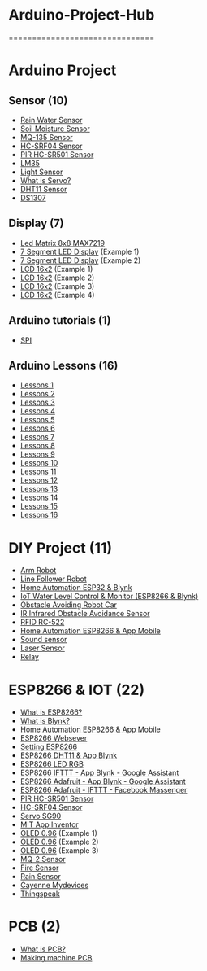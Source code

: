 # Arduino-Project-Hub
===============================

# Arduino Project

## Sensor (10)
- [Rain Water Sensor](https://arduinokit.vn/su-dung-cam-bien-nuoc-mua-rain-water-sensor-voi-arduino/)
- [Soil Moisture Sensor](https://arduinokit.vn/su-dung-cam-bien-do-am-dat-soil-moisture-sensor-voi-arduino/)
- [MQ-135 Sensor](https://arduinokit.vn/may-do-nong-do-con-bang-cam-bien-mq-135-su-dung-arduino/)
- [HC-SRF04 Sensor](https://arduinokit.vn/do-khoang-cach-bang-cam-bien-sieu-am-hc-srf04/)
- [PIR HC-SR501 Sensor](https://arduinokit.vn/bao-dong-chong-trom-bang-cam-bien-pir-hc-sr501/)
- [LM35](https://arduinokit.vn/cam-bien-nhiet-do-lm35/)
- [Light Sensor](https://arduinokit.vn/cam-bien-anh-sang-su-dung-arduino/)
- [What is Servo?](https://arduinokit.vn/dong-co-servo-la-gi/)
- [DHT11 Sensor](https://arduinokit.vn/doc-cam-bien-nhiet-do-do-am-dht11-arduino/)
- [DS1307](https://arduinokit.vn/dong-ho-thoi-gian-thuc-ds1307-arduino/)

## Display (7)
- [Led Matrix 8x8 MAX7219](https://arduinokit.vn/huong-dan-su-dung-module-led-ma-tran-8x8-max7219-voi-arduino/)
- [7 Segment LED Display](https://arduinokit.vn/huong-dan-lam-dong-ho-bam-gio-bang-led-7-doan-4-so-va-arduino/) (Example 1)
- [7 Segment LED Display](https://arduinokit.vn/led-7-doan-la-gi-cach-hien-thi-led-7-doan-bang-arduino/) (Example 2)
- [LCD 16x2](https://arduinokit.vn/giao-tiep-i2c-lcd-arduino/) (Example 1)
- [LCD 16x2](https://arduinokit.vn/dht11-giao-tiep-i2c-su-dung-arduino/) (Example 2)
- [LCD 16x2](https://arduinokit.vn/hien-thi-thoi-gian-thuc-ds1307-len-lcd16x2-su-dung-arduino/) (Example 3)
- [LCD 16x2](https://arduinokit.vn/cam-bien-do-am-he-thong-tuoi-tu-dong-su-dung-arduino/) (Example 4)

## Arduino tutorials (1)
- [SPI](https://arduinokit.vn/chuan-giao-tiep-spi-la-gi/)

## Arduino Lessons (16)
- [Lessons 1](https://arduinokit.vn/chop-tat-led-tren-arduino-uno/)
- [Lessons 2](https://arduinokit.vn/chop-tat-led-tren-arduino-uno-phan-2/)
- [Lessons 3](https://arduinokit.vn/mo-hinh-den-giao-thong-don-gian/)
- [Lessons 4](https://arduinokit.vn/pwm-thay-doi-anh-sang-cua-led-tren-arduino/)
- [Lessons 5](https://arduinokit.vn/thay-doi-mau-sac-led-rgb-su-dung-arduino/)
- [Lessons 6](https://arduinokit.vn/tao-am-thanh-bang-arduino/)
- [Lessons 7](https://arduinokit.vn/canh-bao-nhiet-do-lm35-bang-coi-bao-su-dung-arduino/)
- [Lessons 8](https://arduinokit.vn/cam-bien-rung-ngat-arduino/)
- [Lessons 9](https://arduinokit.vn/cam-bien-anh-sang-quang-tro-arduino/)
- [Lessons 10](https://arduinokit.vn/dieu-khien-dong-co-rc-servo-su-dung-arduino/)
- [Lessons 11](https://arduinokit.vn/dieu-khien-servo-bang-bien-tro-su-dung-arduino/)
- [Lessons 12](https://arduinokit.vn/thay-doi-mau-sac-led-rgb-bang-bien-tro-su-dung-arduino/)
- [Lessons 13](https://arduinokit.vn/dieu-khien-motor-quat-bang-nut-nhan-su-dung-arduino/)
- [Lessons 14](https://arduinokit.vn/dieu-khien-led-bang-ir-remote-su-dung-arduino/)
- [Lessons 15](https://arduinokit.vn/led-7-doan-su-dung-arduino-uno-r3/)
- [Lessons 16](https://arduinokit.vn/dieu-khien-led-7-doan-bang-ir-remote-su-dung-arduino/)

# DIY Project (11)
- [Arm Robot](https://arduinokit.vn/huong-dan-lam-canh-tay-robot-4-bac-su-dung-arduino-code/)
- [Line Follower Robot](https://arduinokit.vn/huong-dan-che-tao-robot-do-line-arduino-tranh-vat-can-hc-sr04/)
- [Home Automation ESP32 & Blynk](https://arduinokit.vn/thiet-ke-nha-thong-minh-bang-arduino-su-dung-esp32-va-blynk-2-0/)
- [IoT Water Level Control & Monitor (ESP8266 & Blynk)](https://arduinokit.vn/giam-sat-va-kiem-soat-muc-nuoc-bang-iot-su-dung-esp8266-va-blynk-2-0/)
- [Obstacle Avoiding Robot Car](https://arduinokit.vn/che-tao-robot-tranh-vat-can/)
- [IR Infrared Obstacle Avoidance Sensor](https://arduinokit.vn/dem-so-nguoi-ra-vao-phong-va-bat-tat-thiet-bi-su-dung-arduino/)
- [RFID RC-522](https://arduinokit.vn/he-thong-khoa-cua-thong-minh-su-dung-rfid-rc-522-va-arduino/)
- [Home Automation ESP8266 & App Mobile](https://arduinokit.vn/nha-thong-minh-su-dung-blynk-va-nodemcu-esp8266/)
- [Sound sensor](https://arduinokit.vn/bat-tat-den-bang-tieng-vo-tay-su-dung-arduino/)
- [Laser Sensor](https://arduinokit.vn/mach-dem-so-nguoi-su-dung-arduino-va-lazer/)
- [Relay](https://arduinokit.vn/dieu-khien-den-220v-bang-realy-su-dung-arduino/)

# ESP8266 & IOT (22)
- [What is ESP8266?](https://arduinokit.vn/esp8266-la-gi-huong-dan-lap-trinh-esp8266-bang-arduino-ide/)
- [What is Blynk?](https://arduinokit.vn/blynk-la-gi-huong-dan-cai-dat-va-su-dung-blynk-2-0/)
- [Home Automation ESP8266 & App Mobile](https://arduinokit.vn/he-thong-dieu-khien-thiet-bi-thong-minh-thong-qua-nodemcu-esp8266-va-app-mobile/)
- [ESP8266 Websever](https://arduinokit.vn/dieu-khien-led-bang-webserver-su-dung-nodemcu-esp8266/)
- [Setting ESP8266](https://arduinokit.vn/cai-dat-esp8266-voi-blynk/)
- [ESP8266 DHT11 & App Blynk](https://arduinokit.vn/cam-bien-nhiet-do-dht11-su-dung-blynk/)
- [ESP8266 LED RGB](https://arduinokit.vn/led-rgb-esp8266-app-blynk/)
- [ESP8266 IFTTT - App Blynk - Google Assistant](https://arduinokit.vn/esp8266-blynk-ifttt-google-assistant/)
- [ESP8266 Adafruit - App Blynk - Google Assistant](https://arduinokit.vn/esp8266-adafruit-ifttt-google-assistant-tieng-viet/)
- [ESP8266 Adafruit - IFTTT - Facebook Massenger](https://arduinokit.vn/dieu-khien-thiet-bi-bang-facebook-massenger-thong-qua-adafruit/)
- [PIR HC-SR501 Sensor](https://arduinokit.vn/cam-bien-pir-hc-sr501-app-blynk-esp8266/)
- [HC-SRF04 Sensor](https://arduinokit.vn/do-khoang-cach-bang-cam-bien-hc-srf04-su-dung-esp8266-va-blynk/)
- [Servo SG90](https://arduinokit.vn/dieu-khien-dong-co-servo-sg90-bang-app-blynk-su-dung-nodemcu-esp8266/)
- [MIT App Inventor](https://arduinokit.vn/dieu-khien-thiet-bi-bang-mit-app-inventor-su-dung-nodemcu-esp8266/)
- [OLED 0.96](https://arduinokit.vn/hien-thi-thoi-gian-thuc-bang-man-hinh-oled-0-96-su-dung-nodemcu-esp8266/) (Example 1)
- [OLED 0.96](https://arduinokit.vn/hien-thi-hinh-anh-bitmap-tren-oled-0-96-su-dung-nodemcu-esp8266/) (Example 2)
- [OLED 0.96](https://arduinokit.vn/dieu-khien-servo-thong-qua-nodemcu-esp8266-va-blynk-hien-thi-len-oled-0-96/) (Example 3)
- [MQ-2 Sensor](https://arduinokit.vn/canh-bao-ro-ri-khi-gas-su-dung-nodemcu-esp8266-va-blynk/)
- [Fire Sensor](https://arduinokit.vn/fire-sensor-nodemcu-esp8266-app-blynk/)
- [Rain Sensor](https://arduinokit.vn/cam-bien-mua-voi-nodemcu-esp8266/)
- [Cayenne Mydevices](https://arduinokit.vn/dieu-khien-thiet-bi-thong-qua-cayenne-mydevices-va-nodemcu-esp8266/)
- [Thingspeak](https://arduinokit.vn/giam-sat-nhiet-do-do-am-dht11-thong-qua-thingspeak-bang-nodemcu-esp8266/)

# PCB (2)
- [What is PCB?](https://arduinokit.vn/pcb-la-gi-huong-dan-lam-mach-in-tiet-kiem-cho-sinh-vien/)
- [Making machine PCB](https://arduinokit.vn/huong-dan-may-lam-mach-in-pcb-mini-chi-phi-cuc-thap/)
